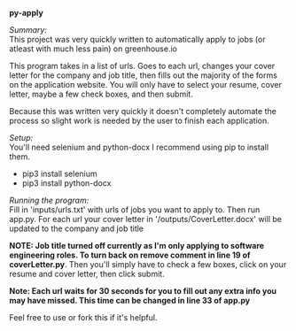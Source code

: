 **py-apply**

*Summary:*<br>
This project was very quickly written to automatically apply to jobs (or atleast with much less pain) on greenhouse.io

This program takes in a list of urls. Goes to each url, changes your cover letter for the company and job title, then fills
out the majority of the forms on the application website. You will only have to select your resume, cover letter, maybe a few check boxes, and then submit.

Because this was written very quickly it doesn't completely automate the process so slight work is
needed by the user to finish each application.

*Setup:*<br>
You'll need selenium and python-docx I recommend using pip to install them.
- pip3 install selenium
- pip3 install python-docx

*Running the program:*<br>
Fill in 'inputs/urls.txt' with urls of jobs you want to apply to. Then run app.py. For each url your cover letter in '/outputs/CoverLetter.docx' will be updated to the company and job title 

**NOTE: Job title turned off currently as I'm only applying to software engineering roles. To turn back on remove comment in line 19 of coverLetter.py**. 
Then you'll simply have to check a few boxes, click on your resume and cover letter, then click submit.

**Note: Each url waits for 30 seconds for you to fill out any extra info you may have missed. This time can be changed in line 33 of app.py**

Feel free to use or fork this if it's helpful.
